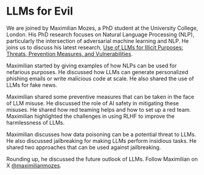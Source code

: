 # LLMs for Evil

We are joined by Maximilian Mozes, a PhD student at the University College, London. His PhD research focuses on Natural Language Processing (NLP), particularly the intersection of adversarial machine learning and NLP.  He joins us to discuss his latest research, [Use of LLMs for Illicit Purposes: Threats, Prevention Measures, and Vulnerabilities](https://arxiv.org/abs/2308.12833).

Maximilian started by giving examples of how NLPs can be used for nefarious purposes. He discussed how LLMs can generate personalized phishing emails or write malicious code at scale. He also shared the use of LLMs for fake news.

Maximilian shared some preventive measures that can be taken in the face of LLM misuse. He discussed the role of AI safety in mitigating these misuses. He shared how red teaming helps and how to set up a red team. Maximilian highlighted the challenges in using RLHF to improve the harmlessness of LLMs.

Maximilian discusses how data poisoning can be a potential threat to LLMs. He also discussed jailbreaking for making LLMs perform insidious tasks. He shared two approaches that can be used against jailbreaking.

Rounding up, he discussed the future outlook of LLMs. Follow Maximilian on X [@maximilianmozes](https://twitter.com/maximilianmozes).